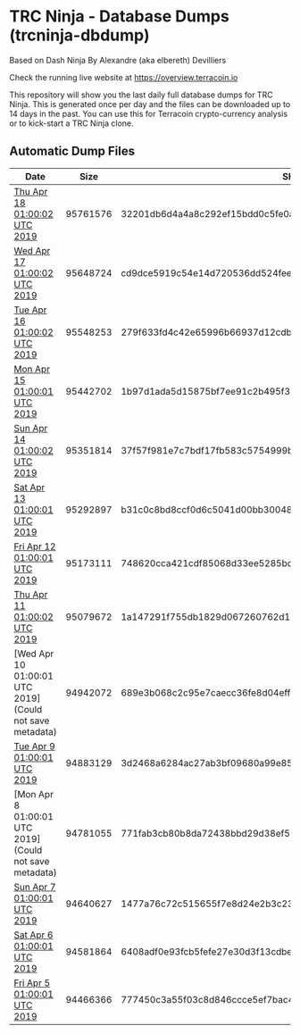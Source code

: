 # TRC Ninja - Database Dumps (trcninja-dbdump)
Based on Dash Ninja By Alexandre (aka elbereth) Devilliers

Check the running live website at https://overview.terracoin.io

This repository will show you the last daily full database dumps for TRC Ninja. This is generated once per day and the files can be downloaded up to 14 days in the past.
You can use this for Terracoin crypto-currency analysis or to kick-start a TRC Ninja clone.


## Automatic Dump Files
| Date | Size | SHA256 |
|--|--|--|
| [Thu Apr 18 01:00:02 UTC 2019]() | 95761576 | 32201db6d4a4a8c292ef15bdd0c5fe0a8c793395f0a127ffedca664753689a78 | 
| [Wed Apr 17 01:00:02 UTC 2019](https://transfer.sh/qxekI/trcninja-dbdump-20190417010002.tar.bz2) | 95648724 | cd9dce5919c54e14d720536dd524fee91af91c6e37054ad6da7710d560a89ffd | 
| [Tue Apr 16 01:00:02 UTC 2019](https://transfer.sh/7PLRQ/trcninja-dbdump-20190416010002.tar.bz2) | 95548253 | 279f633fd4c42e65996b66937d12cdb91553d3a4757eea45e77130e6b41b6e10 | 
| [Mon Apr 15 01:00:01 UTC 2019](https://transfer.sh/DIM5q/trcninja-dbdump-20190415010001.tar.bz2) | 95442702 | 1b97d1ada5d15875bf7ee91c2b495f30f1e31cbfc3b4883b3c37ccae61648f97 | 
| [Sun Apr 14 01:00:02 UTC 2019](https://transfer.sh/pW79o/trcninja-dbdump-20190414010002.tar.bz2) | 95351814 | 37f57f981e7c7bdf17fb583c5754999bebc0c9e674c675926fca0310cf6fe5d0 | 
| [Sat Apr 13 01:00:01 UTC 2019](https://transfer.sh/ZggAL/trcninja-dbdump-20190413010001.tar.bz2) | 95292897 | b31c0c8bd8ccf0d6c5041d00bb300483eb6c6a0916e956c9e40d5ae9fabab53e | 
| [Fri Apr 12 01:00:01 UTC 2019](https://transfer.sh/15DZLl/trcninja-dbdump-20190412010001.tar.bz2) | 95173111 | 748620cca421cdf85068d33ee5285bd8c80c455e545f2a7c093711aaf92d05fd | 
| [Thu Apr 11 01:00:02 UTC 2019](https://transfer.sh/n1pcl/trcninja-dbdump-20190411010002.tar.bz2) | 95079672 | 1a147291f755db1829d067260762d13a7203e6694d22927c85025fc8553a0938 | 
| [Wed Apr 10 01:00:01 UTC 2019](Could not save metadata) | 94942072 | 689e3b068c2c95e7caecc36fe8d04effa4aa30cfd66eb8c12adb951408f4c6e3 | 
| [Tue Apr  9 01:00:01 UTC 2019](https://transfer.sh/XAZVL/trcninja-dbdump-20190409010001.tar.bz2) | 94883129 | 3d2468a6284ac27ab3bf09680a99e8556767e5477a97b7bc9cbebe0cd8d0733b | 
| [Mon Apr  8 01:00:01 UTC 2019](Could not save metadata) | 94781055 | 771fab3cb80b8da72438bbd29d38ef562c2864a263aa621ff5c4e73d153bd802 | 
| [Sun Apr  7 01:00:01 UTC 2019]() | 94640627 | 1477a76c72c515655f7e8d24e2b3c2343724b9fe09f5f371fa6b1409675b928d | 
| [Sat Apr  6 01:00:01 UTC 2019](https://transfer.sh/YEDZB/trcninja-dbdump-20190406010001.tar.bz2) | 94581864 | 6408adf0e93fcb5fefe27e30d3f13cdbe6685051e43cd6119f6597fdc1690d63 | 
| [Fri Apr  5 01:00:01 UTC 2019](https://transfer.sh/452Zw/trcninja-dbdump-20190405010001.tar.bz2) | 94466366 | 777450c3a55f03c8d846ccce5ef7bac4a5301220ffbb3720625c0483bba771f4 | 
